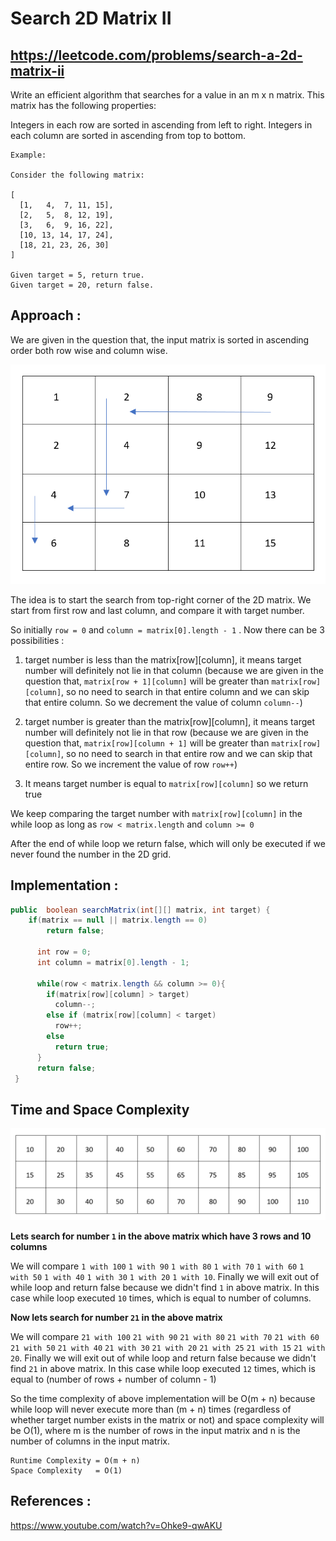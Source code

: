 # Search 2D Matrix II
## https://leetcode.com/problems/search-a-2d-matrix-ii

Write an efficient algorithm that searches for a value in an m x n matrix. This matrix has the following properties:

Integers in each row are sorted in ascending from left to right.
Integers in each column are sorted in ascending from top to bottom.

```
Example:

Consider the following matrix:

[
  [1,   4,  7, 11, 15],
  [2,   5,  8, 12, 19],
  [3,   6,  9, 16, 22],
  [10, 13, 14, 17, 24],
  [18, 21, 23, 26, 30]
]

Given target = 5, return true.
Given target = 20, return false.
```

## Approach :
We are given in the question that, the input matrix is sorted in ascending order both row wise and column wise.

![Search 2D Matrix sorted row and column wise](search-2D-grid.PNG?raw=true "Search 2D Matrix sorted row and column wise")

The idea is to start the search from top-right corner of the 2D matrix.
We start from first row and last column, and compare it with target number. 

So  initially `row = 0` and `column = matrix[0].length - 1` . Now there can be 3 possibilities :
1. target number is less than the matrix[row][column], it means target number will definitely not lie in that column (because we are given in the question that, `matrix[row + 1][column]` will be greater than `matrix[row][column]`, so no need to search in that entire column and we can skip that entire column. So we decrement the value of column `column--`) 

2. target number is greater than the matrix[row][column], it means target number will definitely not lie in that row (because we are given in the question that, `matrix[row][column + 1]` will be greater than `matrix[row][column]`, so no need to search in that entire row and we can skip that entire row. So we increment the value of row `row++`) 

3. It means target number is equal to `matrix[row][column]` so we return true

We keep comparing the target number with `matrix[row][column]` in the while loop as long as `row < matrix.length` and `column >= 0`

After the end of while loop we return false, which will only be executed if we never found the number in the 2D grid.

## Implementation :

```java
public  boolean searchMatrix(int[][] matrix, int target) {
    if(matrix == null || matrix.length == 0)
        return false;

      int row = 0;
      int column = matrix[0].length - 1;

      while(row < matrix.length && column >= 0){
        if(matrix[row][column] > target)
          column--; 
        else if (matrix[row][column] < target)
          row++;
        else 
          return true;    
      }
      return false;
 }
```

## Time and Space Complexity

![3 by 10 Matrix](3-by-10-matrix.PNG?raw=true "3 by 10 Matrix")

**Lets search for number `1` in the above matrix which have 3 rows and 10 columns**

We will compare `1 with 100` `1 with 90` `1 with 80` `1 with 70` `1 with 60` `1 with 50` `1 with 40` `1 with 30` `1 with 20` `1 with 10`. Finally we will exit out of while loop and return false because we didn't find `1` in above matrix. In this case while loop executed `10` times, which is equal to number of columns.

**Now lets search for number `21` in the above matrix**

We will compare `21 with 100` `21 with 90` `21 with 80` `21 with 70` `21 with 60` `21 with 50` `21 with 40` `21 with 30` `21 with 20` `21 with 25` `21 with 15` `21 with 20`. Finally we will exit out of while loop and return false because we didn't find `21` in above matrix. In this case while loop executed `12` times, which is equal to (number of rows + number of column - 1)

So the time complexity of above implementation will be O(m + n) because while loop will never execute more than (m + n) times (regardless of whether target number exists in the matrix or not) and space complexity will be O(1), where m is the number of rows in the input matrix and n is the number of columns in the input matrix.

```
Runtime Complexity = O(m + n)
Space Complexity   = O(1)
```

## References :
https://www.youtube.com/watch?v=Ohke9-qwAKU

